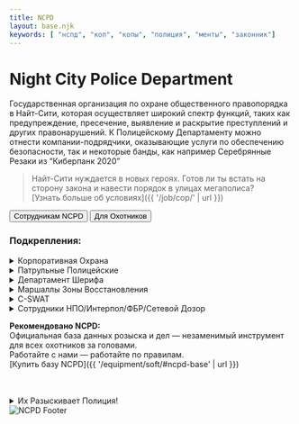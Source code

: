 ```yaml
---
title: NCPD
layout: base.njk
keywords: [ "нспд", "коп", "копы", "полиция", "менты", "законник"]
---
```


# Night City Police Department

Государственная организация по охране общественного правопорядка в Найт-Сити,
которая осуществляет широкий спектр функций, таких как предупреждение, пресечение, выявление и раскрытие преступлений и других правонарушений.
К Полицейскому Департаменту можно отнести компании-подрядчики, оказывающие услуги по обеспечению безопасности,
так и некоторые банды, как например Серебрянные Резаки из “Киберпанк 2020”

>Найт-Сити нуждается в новых героях.
>Готов ли ты встать на сторону закона и навести порядок в улицах мегаполиса?<br>
>[Узнать больше об условиях]({{ '/job/cop/' | url }})

<div class="tab-buttons">
  <button class="tab-button active" data-tab="cop-info">Сотрудникам NCPD</button>
  <button class="tab-button" data-tab="hunter">Для Охотников</button>
</div>

<div class="tab-content active" id="cop-info">

### Подкрепления:

<details class="sidebar-group" close>
    <summary>Корпоративная Охрана</summary>
        <br>Боевой Номер: <b>8, OC: 7, ПЗ: 20, СКО: 4, ТЕЛ: 4<br><br></b>
        Обычно нанятые компанией-подрядчиком для обеспечения правопорядка. Работают группами.<br><br>
        Вооружены: <b>Тяжелые Пистолеты<br></b>
        Используют: <b>Кевларовая Броня<br><br></b>
        Требуется: <b>Ранг "Подкрепление" 1-2 Законник</b>
</details>

<details class="sidebar-group" close>
    <summary>Патрульные Полицейские</summary>
        <br>Боевой Номер: <b>10, OC: 7, ПЗ: 25, СКО: 5, ТЕЛ: 5<br><br></b>
        Четверо местных полицейских на службе. Они прибывают на двух Автомобилях.<br><br>
        Вооружены: <b>Тяжелые Пистолеты<br></b>
        Используют: <b>Кевларовая Броня<br><br></b>
        Требуется: <b>Ранг "Подкрепление" 3-4 Законник</b>
</details>

<details class="sidebar-group" close>
    <summary>Департамент Шерифа</summary>
        <br>Боевой Номер: <b>14, OC: 13, ПЗ: 35, СКО: 4, ТЕЛ: 4<br><br></b>
        Два местных "Окружных Шерифа" патрулируют окраины и шоссе вокруг города.Они приезжают на Спорткаре<br><br>
        Вооружены: <b>Тяжелые Пистолеты, Штурмовые Винтовки<br></b>
        Используют: <b>Тяжелая Бронезащита<br><br></b>
        Требуется: <b>Ранг "Подкрепление" 5-7 Законник</b>
</details>

<details class="sidebar-group" close>
    <summary>Маршаллы Зоны Восстановления</summary>
        <br>Боевой Номер: <b>16, OC: 15, ПЗ: 50, СКО: 6, ТЕЛ: 6<br><br></b>
        Подобно маршалам Старого Запада, эти Законники в одиночку патрулируют Зоны Восстановления и новые поселения. Один из них приезжает на Спортивном Мотоцикле.<br><br>
        Вооружены: <b>Очень Тяжелые Пистолеты, Штурмовые Винтовки, Гранатометы<br></b>
        Используют: <b>Взрывозащитная Броня<br><br></b>
        Требуется: <b>Ранг "Подкрепление" 8 Законник</b>
</details>

<details class="sidebar-group" close>
    <summary>C-SWAT</summary>
        <br>Боевой Номер: <b>15, OC: 18, ПЗ: 35, СКО: 4, ТЕЛ: 4<br><br></b>
        Два крепких бойца из ПсихоОтряда.  Прибывают с воздуха на AV-4.<br><br>
        Вооружены: <b>Штурмовые Винтовки, Ракетные Установки<br></b>
        Используют: <b>Металгир<br><br></b>
        Требуется: <b>Ранг "Подкрепление" 9 Законник</b>
</details>

<details class="sidebar-group" close>
    <summary>Сотрудники НПО/Интерпол/ФБР/Сетевой Дозор </summary>
        <br>Боевой Номер: <b>14, OC: 11, ПЗ: 35, СКО: 6, ТЕЛ: 6<br><br></b>
        Сотрудники, действующие от имени национального правительства или международных сил правопорядка. Сотрудники часто работают в парах, пребывая на место на AV-4.<br><br>
        Это серьезные бойцы, действующие от имени национального правительства или международных сил правопорядка. Они передвигаются парами, прибывают на АV-4.<br><br>
        В отличие от всех других видов подкрепления, эти серьезные бойцы остаются после окончания конфликта и помогают в расследовании места преступления. И, хоть они не будут каждый день находится рядом с Игроками, после первого вызова именно эти 2 бойца будут приезжать на остальные вызовы связанные с первоначальным вызовом, пока “дело” не будет закрыто или они не погибнут при исполнении служебных обязанностей.<br><br>
        Кроме того, они могут использовать свой Боевой Номер для следующих Навыков: Бухгалтерия, Актерское Мастерство, Скрытие/раскрытие объекта, Криминология, Криптография, Дедукция, Образование, Фальсификация, Допрос, Парамедик, Внимательность, Уход за собой, Сопротивление пыткам/Наркотикам, Скрытность, и Выслеживание.<br><br>
        Вооружены: <b>Очень Тяжелые Пистолеты, Штурмовые Винтовки<br></b>
        Используют: <b>Легкий Бронекостюм<br><br></b>
        Требуется: <b>Ранг "Подкрепление" 10 Законник</b>
</details>

</div>

<div class="tab-content" id="hunter">

**Рекомендовано NCPD:**<br>
Официальная база данных розыска и дел — незаменимый инструмент для всех охотников за головами.<br>
Работайте с нами — работайте по правилам.<br>
[Купить базу NCPD]({{ '/equipment/soft/#ncpd-base' | url }})<br><br><br>

<details class="sidebar-group" close>
    <summary>Их Разыскивает Полиция!</summary>
    <br><br><a href="{{ '/images/content/city/ncpd/dlc-mooks.pdf' | url}}" target="_blank" rel="noopener">Читать в источнике...</a><br><br>
</details>


</div>

<img src="{{ '/images/content/city/ncpd/ncpd-footer.png' | url }}" alt="NCPD Footer" class="footer-image" />